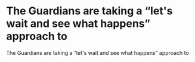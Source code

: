 # The Guardians are taking a “let's wait and see what happens” approach to

The Guardians are taking a “let's wait and see what happens” approach to
